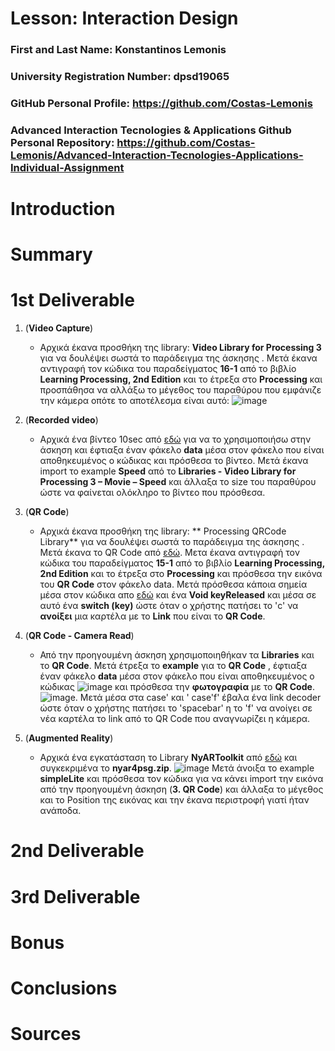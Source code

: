 # Lesson: Interaction Design

### First and Last Name: Konstantinos Lemonis
### University Registration Number: dpsd19065
### GitHub Personal Profile: https://github.com/Costas-Lemonis
### Advanced Interaction Tecnologies & Applications Github Personal Repository: https://github.com/Costas-Lemonis/Advanced-Interaction-Tecnologies-Applications-Individual-Assignment

# Introduction

# Summary


# 1st Deliverable
1. (**Video Capture**)
   - Αρχικά έκανα προσθήκη της library: **Video Library for Processing 3** για να δουλέψει σωστά το παράδειγμα της άσκησης . Μετά έκανα αντιγραφή τον κώδικα του παραδείγματος **16-1** από το βιβλίο **Learning Processing, 2nd Edition** και το έτρεξα στο **Processing** και προσπάθησα να αλλάξω το μέγεθος του παραθύρου που εμφάνιζε την κάμερα οπότε το αποτέλεσμα είναι αυτό: ![image](https://user-images.githubusercontent.com/100446886/197046218-57428a39-8ad8-41d9-bfed-7329d9940677.png)
   
2. (**Recorded video**)
   - Αρχικά ένα βίντεο 10sec από [εδώ](https://www.videvo.net/video/mystical-horror-background-with-the-house-and-moon-3/605990/) για να το χρησιμοποιήσω στην άσκηση και έφτιαξα έναν φάκελο **data** μέσα στον φάκελο που είναι αποθηκευμένος ο κώδικας και πρόσθεσα το βίντεο. Μετά έκανα import το example **Speed** από το **Libraries - Video Library for Processing 3 – Movie – Speed** και άλλαξα το size του παραθύρου ώστε να φαίνεται ολόκληρο το βίντεο που πρόσθεσα. 

3. (**QR Code**)
   - Αρχικά έκανα προσθήκη της library: ** Processing QRCode Library** για να δουλέψει σωστά το παράδειγμα της άσκησης . Μετά έκανα το QR Code από [εδώ](https://www.qrcode-monkey.com/). Μετα έκανα αντιγραφή τον κώδικα του παραδείγματος **15-1** από το βιβλίο **Learning Processing, 2nd Edition** και το έτρεξα στο **Processing** και πρόσθεσα την εικόνα του **QR Code** στον φάκελο data. Μετά πρόσθεσα κάποια σημεία μέσα στον κώδικα απο [εδώ](https://shiffman.net/p5/qrcode-processing/) και ένα **Void keyReleased** και μέσα σε αυτό ένα **switch (key)** ώστε όταν ο χρήστης πατήσει το 'c' να **ανοίξει** μια καρτέλα με το **Link** που είναι το **QR Code**.

4. (**QR Code - Camera Read**)
   - Από την προηγουμένη άσκηση χρησιμοποιηθήκαν τα **Libraries** και το **QR Code**. Μετά έτρεξα το **example** για το **QR Code** , έφτιαξα έναν φάκελο **data** μέσα στον φάκελο που είναι αποθηκευμένος ο κώδικας ![image](https://user-images.githubusercontent.com/100446886/197360104-17f4172c-3e63-4f52-8f97-c4ac08a2906f.png)
 και πρόσθεσα την **φωτογραφία** με το **QR Code**. ![image](https://user-images.githubusercontent.com/100446886/197360022-a06ac671-8d5a-4e90-b023-aacac1406f37.png). Μετά μέσα στα case' και ' case'f' έβαλα ένα link decoder ώστε όταν ο χρήστης πατήσει το 'spacebar' η το 'f' να ανοίγει σε νέα καρτέλα το link από το QR Code που αναγνωρίζει η κάμερα.



5. (**Augmented Reality**)
   - Αρχικά ένα εγκατάσταση το Library **NyARToolkit** από [εδώ](https://github.com/nyatla/NyARToolkit-for-Processing/releases) και συγκεκριμένα το **nyar4psg.zip**. ![image](https://user-images.githubusercontent.com/100446886/197361895-b75cae57-2f96-4e46-8b88-a1bcfefa0c09.png)
Μετά άνοιξα το example **simpleLite** και πρόσθεσα τον κώδικα για να κάνει import την εικόνα από την προηγουμένη άσκηση (**3. QR Code**) και άλλαξα το μέγεθος και το Position της εικόνας και την έκανα περιστροφή γιατί ήταν ανάποδα.


# 2nd Deliverable

# 3rd Deliverable 


# Bonus 


# Conclusions


# Sources
